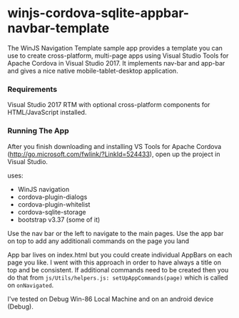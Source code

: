 # winjs-cordova-sqlite-appbar-navbar-template

The WinJS Navigation Template sample app provides a template you can use to create cross-platform, multi-page apps using Visual Studio Tools for Apache Cordova in Visual Studio 2017. It implements nav-bar and app-bar and gives a nice native mobile-tablet-desktop application.

### Requirements
Visual Studio 2017 RTM with optional cross-platform components for HTML/JavaScript installed.


### Running The App
After you finish downloading and installing VS Tools for Apache Cordova (http://go.microsoft.com/fwlink/?LinkId=524433), open up the project in Visual Studio.

uses:
* WinJS navigation
* cordova-plugin-dialogs
* cordova-plugin-whitelist
* cordova-sqlite-storage
* bootstrap v3.37 (some of it)


Use the nav bar or the left to navigate to the main pages.
Use the app bar on top to add any additionali commands on the page you land

App bar lives on index.html but you could create individual AppBars on each page you like. I went with this approach in order to have always a title on top and be consistent. If additional commands need to be created then you do that from `js/Utils/helpers.js: setUpAppCommands(page)` which is called on `onNavigated`.

I've tested on Debug Win-86 Local Machine and on an android device (Debug).
